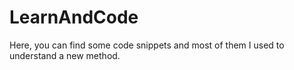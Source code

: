 # LearnAndCode

Here, you can find some code snippets and most of them I used to understand a new method. 
